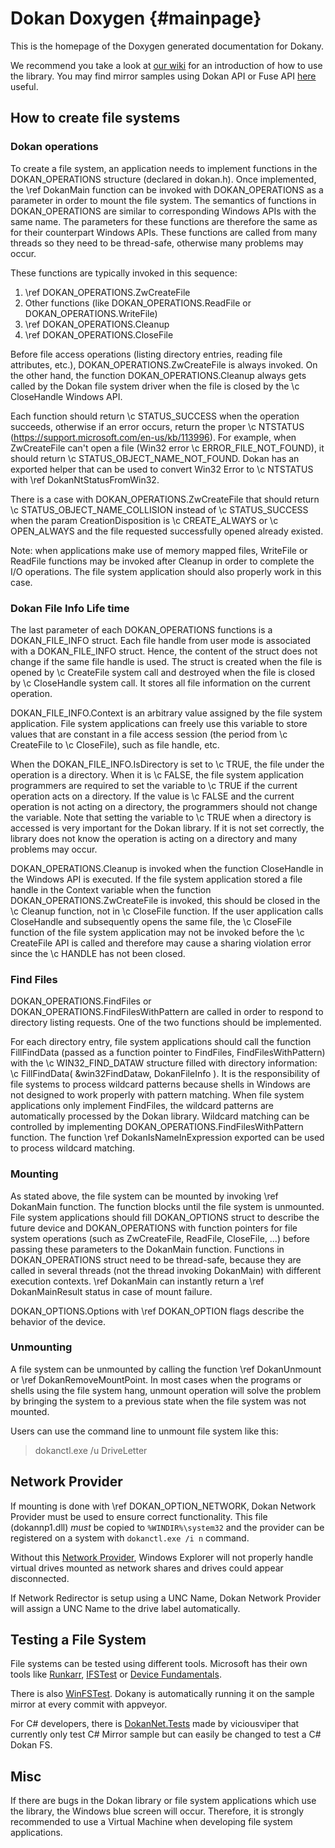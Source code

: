 Dokan Doxygen {#mainpage}
==================================================

This is the homepage of the Doxygen generated documentation for
Dokany.

We recommend you take a look at [our wiki](https://github.com/dokan-dev/dokany/wiki) for
an introduction of how to use the library. You may find mirror samples using Dokan API or Fuse API [here](https://github.com/dokan-dev/dokany/tree/master/samples) useful.


## How to create file systems

### Dokan operations

To create a file system, an application needs to implement functions in the
DOKAN_OPERATIONS structure (declared in dokan.h). Once implemented,
the  \ref DokanMain function can be invoked with DOKAN_OPERATIONS as a parameter
in order to mount the file system. The semantics of functions in
DOKAN_OPERATIONS are similar to corresponding Windows APIs with the same
name. The parameters for these functions are therefore the same as for
their counterpart Windows APIs. These functions are called from many
threads so they need to be thread-safe, otherwise many problems may
occur.

These functions are typically invoked in this sequence:

1. \ref DOKAN_OPERATIONS.ZwCreateFile
2. Other functions (like DOKAN_OPERATIONS.ReadFile or DOKAN_OPERATIONS.WriteFile)
3. \ref DOKAN_OPERATIONS.Cleanup
4. \ref DOKAN_OPERATIONS.CloseFile

Before file access operations (listing directory entries, reading file
attributes, etc.), DOKAN_OPERATIONS.ZwCreateFile is always invoked. On the other hand, the function DOKAN_OPERATIONS.Cleanup always
gets called by the Dokan file system driver when the file is closed by
the \c CloseHandle Windows API.

Each function should return \c STATUS_SUCCESS when the operation succeeds, otherwise if an error occurs, return the proper \c NTSTATUS (https://support.microsoft.com/en-us/kb/113996).
For example, when ZwCreateFile can't open a file (Win32 error \c ERROR_FILE_NOT_FOUND), it should return \c STATUS_OBJECT_NAME_NOT_FOUND.
Dokan has an exported helper that can be used to convert Win32 Error to \c NTSTATUS with \ref DokanNtStatusFromWin32.

There is a case with DOKAN_OPERATIONS.ZwCreateFile that should return \c STATUS_OBJECT_NAME_COLLISION instead of \c STATUS_SUCCESS when the
param CreationDisposition is \c CREATE_ALWAYS or \c OPEN_ALWAYS and the file requested successfully opened already existed. 

Note: when applications make use of memory mapped
files, WriteFile or ReadFile functions may be invoked after Cleanup in
order to complete the I/O operations. The file system application
should also properly work in this case.

### Dokan File Info Life time

The last parameter of each DOKAN_OPERATIONS functions is a DOKAN_FILE_INFO struct.
Each file handle from user mode is associated with a DOKAN_FILE_INFO
struct. Hence, the content of the struct does not change if the same
file handle is used. The struct is created when the file is opened by
\c CreateFile system call and destroyed when the file is closed by
\c CloseHandle system call. It stores all file information on the current operation.

DOKAN_FILE_INFO.Context is an arbitrary value assigned by the file system
application. File system applications can freely use this variable to
store values that are constant in a file access session (the period
from \c CreateFile to \c CloseFile), such as file handle, etc.

When the DOKAN_FILE_INFO.IsDirectory is set to \c TRUE, the file under the
operation is a directory. When it is \c FALSE, the file system
application programmers are required to set the variable to \c TRUE if
the current operation acts on a directory. If the value is \c FALSE and
the current operation is not acting on a directory, the programmers
should not change the variable. Note that setting the variable to \c TRUE
when a directory is accessed is very important for the Dokan
library. If it is not set correctly, the library does not know the
operation is acting on a directory and many problems may occur.

DOKAN_OPERATIONS.Cleanup is invoked when the function CloseHandle in the Windows API is
executed. If the file system application stored a file handle in the
Context variable when the function DOKAN_OPERATIONS.ZwCreateFile is invoked, this should
be closed in the \c Cleanup function, not in \c CloseFile function. If the
user application calls CloseHandle and subsequently opens the same
file, the \c CloseFile function of the file system application may not be
invoked before the \c CreateFile API is called and therefore may cause a sharing
violation error since the \c HANDLE has not been closed. 

### Find Files

DOKAN_OPERATIONS.FindFiles or DOKAN_OPERATIONS.FindFilesWithPattern are called in order to respond to
directory listing requests. One of the two functions should be implemented. 

For each directory entry, file system applications should call the function FillFindData (passed as a
function pointer to FindFiles, FindFilesWithPattern) with the
\c WIN32_FIND_DATAW structure filled with directory information:
\c FillFindData( &win32FindDataw, DokanFileInfo ).  It is the
responsibility of file systems to process wildcard patterns because
shells in Windows are not designed to work properly with pattern
matching. When file system applications only implement FindFiles, the
wildcard patterns are automatically processed by the Dokan
library. Wildcard matching can be controlled by implementing
DOKAN_OPERATIONS.FindFilesWithPattern function.  The function \ref DokanIsNameInExpression
exported can be used to process wildcard matching.

### Mounting

As stated above, the file system can be mounted by invoking \ref DokanMain
function. The function blocks until the file system is unmounted. File
system applications should fill DOKAN_OPTIONS struct to describe the future device and DOKAN_OPERATIONS with function pointers for file
system operations (such as ZwCreateFile, ReadFile, CloseFile, ...)
before passing these parameters to the DokanMain function.  Functions in
DOKAN_OPERATIONS struct need to be thread-safe, because they are
called in several threads (not the thread invoking DokanMain) with
different execution contexts.
\ref DokanMain can instantly return a \ref DokanMainResult status in case of mount failure.

DOKAN_OPTIONS.Options with \ref DOKAN_OPTION flags describe the behavior of the device.

### Unmounting

A file system can be unmounted by calling the function \ref DokanUnmount or
\ref DokanRemoveMountPoint.  In most cases when the programs or shells using
the file system hang, unmount operation will solve the problem by
bringing the system to a previous state when the file system was not
mounted.

Users can use the command line to unmount file system like this:
   > dokanctl.exe /u DriveLetter

## Network Provider

If mounting is done with \ref DOKAN_OPTION_NETWORK, Dokan Network Provider must be used to ensure correct functionality.
This file (dokannp1.dll) *must* be copied to `%WINDIR%\system32` and the provider can be registered on a system with `dokanctl.exe /i n` command.

Without this [Network Provider](https://msdn.microsoft.com/en-us/library/windows/desktop/aa378776%28v=vs.85%29.aspx), Windows Explorer will not properly handle virtual drives mounted as network shares and drives could appear disconnected.

If Network Redirector is setup using a UNC Name, Dokan Network Provider will assign a UNC Name to the drive label automatically.

## Testing a File System

File systems can be tested using different tools.
Microsoft has their own tools like [Runkarr](https://msdn.microsoft.com/en-us/library/windows/hardware/hh998457%28v=vs.85%29.aspx), [ IFSTest](https://msdn.microsoft.com/en-us/library/gg607473%28v=vs.85%29.aspx) or [Device Fundamentals](https://msdn.microsoft.com/windows/hardware/drivers/develop/how-to-select-and-configure-the-device-fundamental-tests).

There is also [WinFSTest](https://github.com/Liryna/winfstest). Dokany is automatically running it on the sample mirror at every commit with appveyor.

For C# developers, there is [DokanNet.Tests](https://github.com/dokan-dev/dokan-dotnet/tree/master/DokanNet.Tests) made by viciousviper that currently only test C# Mirror sample but can easily be changed to test a C# Dokan FS.

## Misc

If there are bugs in the Dokan library or file system applications which
use the library, the Windows blue screen will occur. Therefore, it
is strongly recommended to use a Virtual Machine when developing file
system applications.
